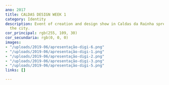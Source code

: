 ```yaml
---
ano: 2017
title: CALDAS DESIGN WEEK 1
category: Identity
description: Event of creation and design show in Caldas da Rainha spread throughout
  the city.
cor_principal: rgb(255, 109, 30)
cor_secundaria: rgb(0, 0, 0)
images:
- "/uploads/2019-06/apresentação-digi-6.png"
- "/uploads/2019-06/apresentação-digi-1.png"
- "/uploads/2019-06/apresentação-digi-2.png"
- "/uploads/2019-06/apresentação-digi-3.png"
- "/uploads/2019-06/apresentação-digi-5.png"
links: []

---
```

